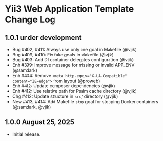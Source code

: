 # Yii3 Web Application Template Change Log

## 1.0.1 under development

- Bug #402, #411: Always use only one goal in Makefile (@vjik)
- Bug #409, #410: Fix fake goals in Makefile (@vjik)
- Bug #403: Add DI container delegates configuration (@vjik)
- Enh #399: Improve message for missing or invalid APP_ENV (@samdark)
- Enh #404: Remove `<meta http-equiv="X-UA-Compatible" content="IE=edge">` from layout (@proweb)
- Enh #412: Update composer dependencies (@vjik)
- Enh #412: Use relative path for Psalm cache directory (@vjik)
- Chg #412: Update structure in `src/` directory (@vjik)
- New #413, #414: Add Makefile `stop` goal for stopping Docker containers (@samdark, @vjik)

## 1.0.0 August 25, 2025

- Initial release.
